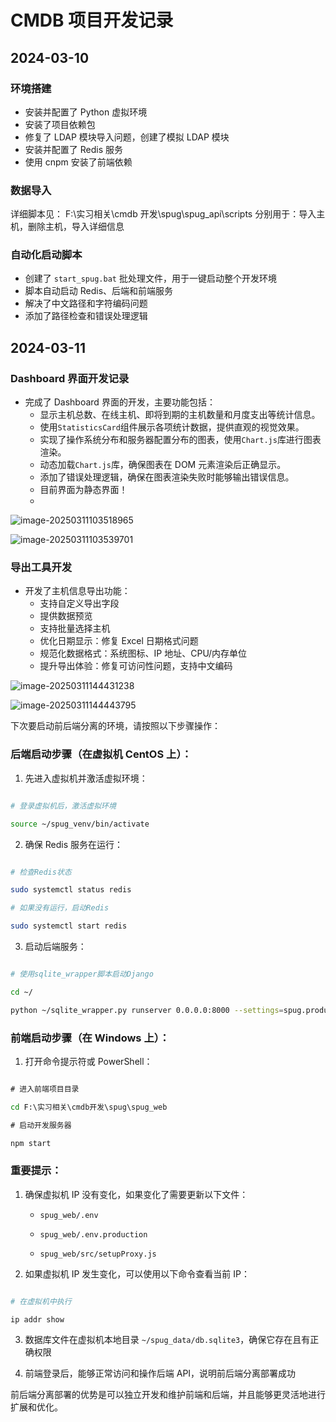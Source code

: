 # CMDB 项目开发记录

## 2024-03-10

### 环境搭建

- 安装并配置了 Python 虚拟环境
- 安装了项目依赖包
- 修复了 LDAP 模块导入问题，创建了模拟 LDAP 模块
- 安装并配置了 Redis 服务
- 使用 cnpm 安装了前端依赖

### 数据导入

详细脚本见： F:\实习相关\cmdb 开发\spug\spug_api\scripts
分别用于：导入主机，删除主机，导入详细信息

### 自动化启动脚本

- 创建了 `start_spug.bat` 批处理文件，用于一键启动整个开发环境
- 脚本自动启动 Redis、后端和前端服务
- 解决了中文路径和字符编码问题
- 添加了路径检查和错误处理逻辑

## 2024-03-11

### Dashboard 界面开发记录

- 完成了 Dashboard 界面的开发，主要功能包括：
  - 显示主机总数、在线主机、即将到期的主机数量和月度支出等统计信息。
  - 使用`StatisticsCard`组件展示各项统计数据，提供直观的视觉效果。
  - 实现了操作系统分布和服务器配置分布的图表，使用`Chart.js`库进行图表渲染。
  - 动态加载`Chart.js`库，确保图表在 DOM 元素渲染后正确显示。
  - 添加了错误处理逻辑，确保在图表渲染失败时能够输出错误信息。
  - 目前界面为静态界面！
  -

![image-20250311103518965](https://exder-1333988393.cos.ap-beijing.myqcloud.com/image-20250311103518965.png)

![image-20250311103539701](https://exder-1333988393.cos.ap-beijing.myqcloud.com/image-20250311103539701.png)

### 导出工具开发

- 开发了主机信息导出功能：
  - 支持自定义导出字段
  - 提供数据预览
  - 支持批量选择主机
  - 优化日期显示：修复 Excel 日期格式问题
  - 规范化数据格式：系统图标、IP 地址、CPU/内存单位
  - 提升导出体验：修复可访问性问题，支持中文编码

![image-20250311144431238](https://exder-1333988393.cos.ap-beijing.myqcloud.com/image-20250311144431238.png)

![image-20250311144443795](https://exder-1333988393.cos.ap-beijing.myqcloud.com/image-20250311144443795.png)

下次要启动前后端分离的环境，请按照以下步骤操作：

### 后端启动步骤（在虚拟机 CentOS 上）：

1. 先进入虚拟机并激活虚拟环境：

```bash

# 登录虚拟机后，激活虚拟环境

source ~/spug_venv/bin/activate

```

2. 确保 Redis 服务在运行：

```bash

# 检查Redis状态

sudo systemctl status redis

# 如果没有运行，启动Redis

sudo systemctl start redis

```

3. 启动后端服务：

```bash

# 使用sqlite_wrapper脚本启动Django

cd ~/

python ~/sqlite_wrapper.py runserver 0.0.0.0:8000 --settings=spug.production

```

### 前端启动步骤（在 Windows 上）：

1. 打开命令提示符或 PowerShell：

```cmd

# 进入前端项目目录

cd F:\实习相关\cmdb开发\spug\spug_web

# 启动开发服务器

npm start

```

### 重要提示：

1. 确保虚拟机 IP 没有变化，如果变化了需要更新以下文件：

   - `spug_web/.env`

   - `spug_web/.env.production`

   - `spug_web/src/setupProxy.js`

2. 如果虚拟机 IP 发生变化，可以使用以下命令查看当前 IP：

```bash

# 在虚拟机中执行

ip addr show

```

3. 数据库文件在虚拟机本地目录 `~/spug_data/db.sqlite3`，确保它存在且有正确权限

4. 前端登录后，能够正常访问和操作后端 API，说明前后端分离部署成功

前后端分离部署的优势是可以独立开发和维护前端和后端，并且能够更灵活地进行扩展和优化。
